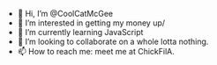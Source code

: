 - 👋 Hi, I’m @CoolCatMcGee
- 👀 I’m interested in getting my money up/
- 🌱 I’m currently learning JavaScript
- 💞️ I’m looking to collaborate on a whole lotta nothing.
- 📫 How to reach me: meet me at ChickFilA.

<!---
CoolCatMcGee/CoolCatMcGee is a ✨ special ✨ repository because its `README.md` (this file) appears on your GitHub profile.
You can click the Preview link to take a look at your changes.
--->
